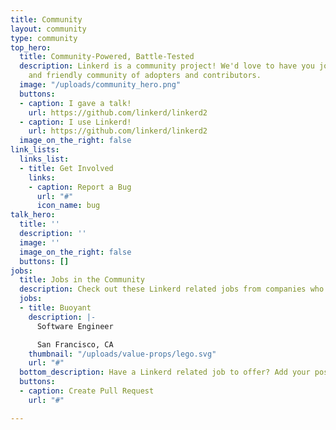 ```yaml
---
title: Community
layout: community
type: community
top_hero:
  title: Community-Powered, Battle-Tested
  description: Linkerd is a community project! We'd love to have you join our active
    and friendly community of adopters and contributors.
  image: "/uploads/community_hero.png"
  buttons:
  - caption: I gave a talk!
    url: https://github.com/linkerd/linkerd2
  - caption: I use Linkerd!
    url: https://github.com/linkerd/linkerd2
  image_on_the_right: false
link_lists:
  links_list:
  - title: Get Involved
    links:
    - caption: Report a Bug
      url: "#"
      icon_name: bug
talk_hero:
  title: ''
  description: ''
  image: ''
  image_on_the_right: false
  buttons: []
jobs:
  title: Jobs in the Community
  description: Check out these Linkerd related jobs from companies who love Linkerd
  jobs:
  - title: Buoyant
    description: |-
      Software Engineer

      San Francisco, CA
    thumbnail: "/uploads/value-props/lego.svg"
    url: "#"
  bottom_description: Have a Linkerd related job to offer? Add your posting!
  buttons:
  - caption: Create Pull Request
    url: "#"

---
```


